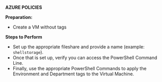 **AZURE POLICIES**

**Preparation:**

* Create a VM without tags

**Steps to Perform**

* Set up the appropriate fileshare and provide a name (example: `shellstorage`).
* Once that is set up, verify you can access the PowerShell Command Line.
* Finally, use the appropriate PowerShell Commands to apply the Environment and Department tags to the Virtual Machine.